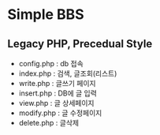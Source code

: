 # Simple BBS
## Legacy PHP, Precedual Style
+ config.php : db 접속
+ index.php : 검색, 글조회(리스트)
+ write.php : 글쓰기 페이지
+ insert.php : DB에 글 입력
+ view.php : 글 상세페이지
+ modify.php : 글 수정페이지
+ delete.php : 글삭제
